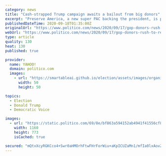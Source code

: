 ```yaml
---
category: news
title: "Cash-strapped Trump campaign awaits a bailout from big donors"
excerpt: "Preserve America, a new super PAC backing the president, is planning another $25 million ad blitz attacking Joe Biden."
publishedDateTime: 2020-09-18T01:35:00Z
originalUrl: "https://www.politico.com/news/2020/09/17/gop-donors-rush-to-rescue-trump-417364"
webUrl: "https://www.politico.com/news/2020/09/17/gop-donors-rush-to-rescue-trump-417364"
type: article
quality: 130
heat: 130
published: true

provider:
  name: YAHOO!
  domain: politico.com
  images:
    - url: "https://smartableai.github.io/election/assets/images/organizations/politico.com-50x50.jpg"
      width: 50
      height: 50

topics:
  - Election
  - Donald Trump
  - Democratic Voice

images:
  - url: "https://static.politico.com/69/8e/bf863a594152ab4941f41556cf83/200917-bernie-marcus-ap-773.jpg"
    width: 1160
    height: 773
    isCached: true

secured: "mQtxXcyRGKCco4+Swr0aHMOrhFtwFHrForWiu+aKpICUZaMn1/mfIa0lxAovZ8UnwNLLzqZCcO9t8lBbYvjM20cMI1j9o9nS0Rr+cGpKFsCxw3Fb4fDLjF5k7LzXGJdAJuxCzdJ8BCb48dymeJYG5HtJ7mBFg+ILvS4OxUci5tnl0QSU+wU8mFiC7CJMuySPnx878yeMzpjF0M73sj4zvX3lNvhEq28E0UWQ8C/vaxgLRlnfgI7JOWF4AT3n7ThrAmueoRAmhTOOn2IFyN4TbTGn7QswH+mP6jorKMMVhWCAbq5tXs+c6LzfhSaWx9/tW7j7T+mBSbZzjQq9VmqljjqARbNFbI0o+wtBs1z/qJs=;wO4FEz1o9XJmp1u+7WZKFQ=="
---
```


